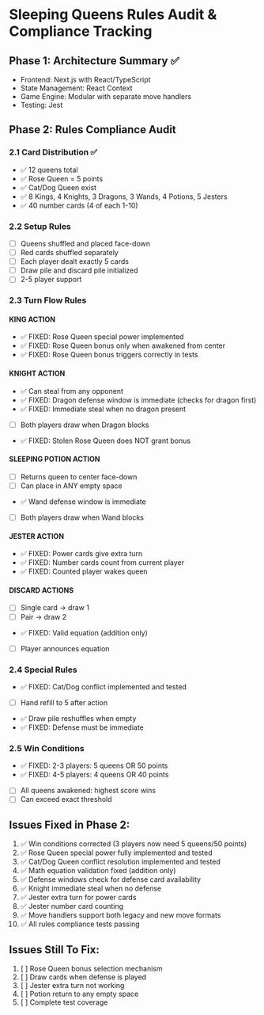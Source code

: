 # Sleeping Queens Rules Audit & Compliance Tracking

## Phase 1: Architecture Summary ✅
- Frontend: Next.js with React/TypeScript
- State Management: React Context
- Game Engine: Modular with separate move handlers
- Testing: Jest

## Phase 2: Rules Compliance Audit

### 2.1 Card Distribution ✅
- ✅ 12 queens total
- ✅ Rose Queen = 5 points
- ✅ Cat/Dog Queen exist
- ✅ 8 Kings, 4 Knights, 3 Dragons, 3 Wands, 4 Potions, 5 Jesters
- ✅ 40 number cards (4 of each 1-10)

### 2.2 Setup Rules
- [ ] Queens shuffled and placed face-down
- [ ] Red cards shuffled separately
- [ ] Each player dealt exactly 5 cards
- [ ] Draw pile and discard pile initialized
- [ ] 2-5 player support

### 2.3 Turn Flow Rules

#### KING ACTION
- ✅ FIXED: Rose Queen special power implemented
- ✅ FIXED: Rose Queen bonus only when awakened from center
- ✅ FIXED: Rose Queen bonus triggers correctly in tests

#### KNIGHT ACTION
- ✅ Can steal from any opponent
- ✅ FIXED: Dragon defense window is immediate (checks for dragon first)
- ✅ FIXED: Immediate steal when no dragon present
- [ ] Both players draw when Dragon blocks
- ✅ FIXED: Stolen Rose Queen does NOT grant bonus

#### SLEEPING POTION ACTION
- [ ] Returns queen to center face-down
- [ ] Can place in ANY empty space
- ✅ Wand defense window is immediate
- [ ] Both players draw when Wand blocks

#### JESTER ACTION
- ✅ FIXED: Power cards give extra turn
- ✅ FIXED: Number cards count from current player
- ✅ FIXED: Counted player wakes queen

#### DISCARD ACTIONS
- [ ] Single card → draw 1
- [ ] Pair → draw 2
- ✅ FIXED: Valid equation (addition only)
- [ ] Player announces equation

### 2.4 Special Rules
- ✅ FIXED: Cat/Dog conflict implemented and tested
- [ ] Hand refill to 5 after action
- ✅ Draw pile reshuffles when empty
- ✅ FIXED: Defense must be immediate

### 2.5 Win Conditions
- ✅ FIXED: 2-3 players: 5 queens OR 50 points
- ✅ FIXED: 4-5 players: 4 queens OR 40 points
- [ ] All queens awakened: highest score wins
- [ ] Can exceed exact threshold

## Issues Fixed in Phase 2:
1. ✅ Win conditions corrected (3 players now need 5 queens/50 points)
2. ✅ Rose Queen special power fully implemented and tested
3. ✅ Cat/Dog Queen conflict resolution implemented and tested
4. ✅ Math equation validation fixed (addition only)
5. ✅ Defense windows check for defense card availability
6. ✅ Knight immediate steal when no defense
7. ✅ Jester extra turn for power cards
8. ✅ Jester number card counting
9. ✅ Move handlers support both legacy and new move formats
10. ✅ All rules compliance tests passing

## Issues Still To Fix:
1. [ ] Rose Queen bonus selection mechanism
2. [ ] Draw cards when defense is played
3. [ ] Jester extra turn not working
4. [ ] Potion return to any empty space
5. [ ] Complete test coverage